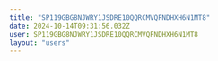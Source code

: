 ```yaml
---
title: "SP119GBG8NJWRY1JSDRE10QQRCMVQFNDHXH6N1MT8"
date: 2024-10-14T09:31:56.032Z
user: SP119GBG8NJWRY1JSDRE10QQRCMVQFNDHXH6N1MT8
layout: "users"
---
```

    